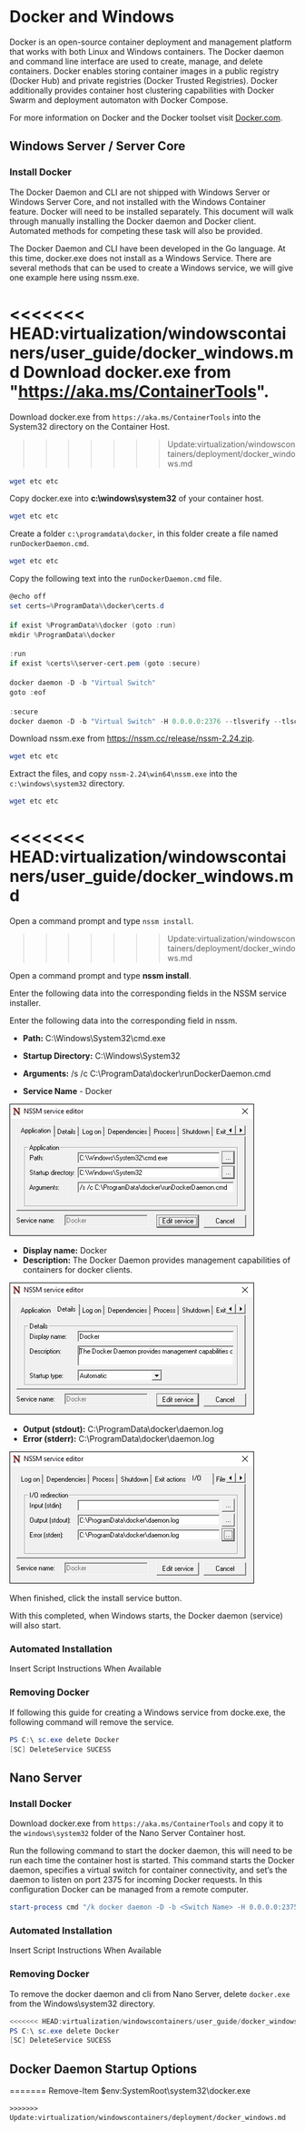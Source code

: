 # Docker and Windows

Docker is an open-source container deployment and management platform that works with both Linux and Windows containers. The Docker daemon and command line interface are used to create, manage, and delete containers. Docker enables storing container images in a public registry (Docker Hub) and private registries (Docker Trusted Registries). Docker additionally provides container host clustering capabilities with Docker Swarm and deployment automaton with Docker Compose.

For more information on Docker and the Docker toolset visit [Docker.com](https://www.docker.com/).

## Windows Server / Server Core

### Install Docker

The Docker Daemon and CLI are not shipped with Windows Server or Windows Server Core, and not installed with the Windows Container feature. Docker will need to be installed separately. This document will walk through manually installing the Docker daemon and Docker client. Automated methods for competing these task will also be provided. 

The Docker Daemon and CLI have been developed in the Go language. At this time, docker.exe does not install as a Windows Service. There are several methods that can be used to create a Windows service, we will give one example here using nssm.exe. 

<<<<<<< HEAD:virtualization/windowscontainers/user_guide/docker_windows.md
Download docker.exe from "https://aka.ms/ContainerTools".
=======
Download docker.exe from `https://aka.ms/ContainerTools` into the System32 directory on the Container Host.
>>>>>>> Update:virtualization/windowscontainers/deployment/docker_windows.md

```powershell
wget etc etc
```

Copy docker.exe into **c:\windows\system32** of your container host.

```powershell
wget etc etc
```

Create a folder `c:\programdata\docker`, in this folder create a file named `runDockerDaemon.cmd`.

```powershell
wget etc etc
```

Copy the following text into the `runDockerDaemon.cmd` file.

```powershell
@echo off
set certs=%ProgramData%\docker\certs.d

if exist %ProgramData%\docker (goto :run)
mkdir %ProgramData%\docker

:run
if exist %certs%\server-cert.pem (goto :secure)

docker daemon -D -b "Virtual Switch"
goto :eof

:secure
docker daemon -D -b "Virtual Switch" -H 0.0.0.0:2376 --tlsverify --tlscacert=%certs%\ca.pem --tlscert=%certs%\server-cert.pem --tlskey=%certs%\server-key.pem
```
Download nssm.exe from https://nssm.cc/release/nssm-2.24.zip.

```powershell
wget etc etc
```

Extract the files, and copy `nssm-2.24\win64\nssm.exe` into the `c:\windows\system32` directory.

```powershell
wget etc etc
```
<<<<<<< HEAD:virtualization/windowscontainers/user_guide/docker_windows.md
=======
Open a command prompt and type `nssm install`.
>>>>>>> Update:virtualization/windowscontainers/deployment/docker_windows.md

Open a command prompt and type **nssm install**.

Enter the following data into the corresponding fields in the NSSM service installer.

Enter the following data into the corresponding field in nssm.

- **Path:** C:\Windows\System32\cmd.exe

- **Startup Directory:** C:\Windows\System32

- **Arguments:** /s /c C:\ProgramData\docker\runDockerDaemon.cmd

- **Service Name** - Docker

![](media/nssm1.png)

- **Display name:** Docker
- **Description:** The Docker Daemon provides management capabilities of containers for docker clients.


![](media/nssm2.png)

- **Output (stdout):** C:\ProgramData\docker\daemon.log
- **Error (stderr):** C:\ProgramData\docker\daemon.log


![](media/nssm3.png)

When finished, click the install service button.

With this completed, when Windows starts, the Docker daemon (service) will also start.

### Automated Installation

Insert Script Instructions When Available

### Removing Docker

If following this guide for creating a Windows service from docke.exe, the following command will remove the service.

```powershell
PS C:\ sc.exe delete Docker
[SC] DeleteService SUCESS
```

## Nano Server

### Install Docker

Download docker.exe from `https://aka.ms/ContainerTools` and copy it to the `windows\system32` folder of the Nano Server Container host.

Run the following command to start the docker daemon, this will need to be run each time the container host is started. This command starts the Docker daemon, specifies a virtual switch for container connectivity, and set’s the daemon to listen on port 2375 for incoming Docker requests. In this configuration Docker can be managed from a remote computer.

```powershell
start-process cmd "/k docker daemon -D -b <Switch Name> -H 0.0.0.0:2375”
```

### Automated Installation

Insert Script Instructions When Available

### Removing Docker

To remove the docker daemon and cli from Nano Server, delete `docker.exe` from the Windows\system32 directory.

```powershell
<<<<<<< HEAD:virtualization/windowscontainers/user_guide/docker_windows.md
PS C:\ sc.exe delete Docker
[SC] DeleteService SUCESS
```

## Docker Daemon Startup Options
=======
Remove-Item $env:SystemRoot\system32\docker.exe
``` 
>>>>>>> Update:virtualization/windowscontainers/deployment/docker_windows.md
